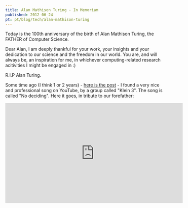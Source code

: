 ```yaml
---
title: Alan Mathison Turing - In Memoriam
published: 2012-06-24
pt: pt/blog/tech/alan-mathison-turing
---
```


Today is the 100th anniversary of the birth of Alan Mathison Turing, the FATHER of Computer Science.

Dear Alan, I am deeply thankful for your work, your insights and your dedication to our science and the freedom in our world.
You are, and will always be, an inspiration for me, in whichever computing-related research acitivities I might be engaged in :)

R.I.P Alan Turing.

Some time ago (I think 1 or 2 years)  - [here is the post](/en/blog/misc/nerd-songs) - I found
a very nice and professional song on YouTube, by a group called "Klein 3".
The song is called "No deciding".
Here it goes, in tribute to our forefather:

<iframe width="560" height="315" src="http://www.youtube.com/embed/utWEwiAk25M" frameborder="0" allowfullscreen></iframe>


